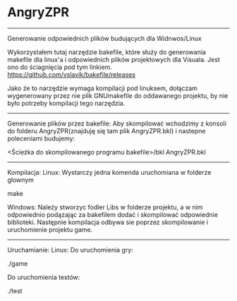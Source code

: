 # AngryZPR

--------------------------------------------------------
Generowanie odpowiednich plików budujących dla Widnwos/Linux

Wykorzystałem tutaj narzędzie bakefile, które służy do generowania makefile dla linux'a i odpowiednich plików projektowych dla Visuala.
Jest ono do ściagnięcia pod tym linkiem.
https://github.com/vslavik/bakefile/releases

Jako że to narzędzie wymaga kompilacji pod linuksem, dołączam wygenerowany przez nie plik GNUmakefile do oddawanego projektu, by nie było potrzeby kompilacji tego narzędzia.

------------------------------------------------------------
Generowanie plików przez bakefile:
Aby skompilować wchodzimy z konsoli do folderu AngryZPR(znajduję się tam plik AngryZPR.bkl) i nastepne poleceniami budujemy:

<Ścieżka do skompilowanego programu bakefile>/bkl AngryZPR.bkl

--------------------------------------------------------
Kompilacja:
Linux:
Wystarczy jedna komenda uruchomiana w folderze glownym

make

Windows:
Należy stworzyc fodler Libs w folderze projektu, a w nim odpowiednio podązając za bakefilem dodać i skompilować odpowiednie biblioteki.
Następnie kompilacja odbywa sie poprzez skompilowanie i uruchomienie projektu game.


--------------------------------------------------------
Uruchamianie:
Linux:
Do uruchomienia gry:

./game

Do uruchomienia testów:

./test


